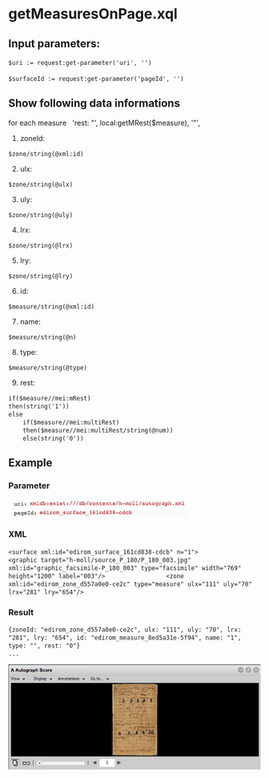 # getMeasuresOnPage.xql
## Input parameters:
```
$uri := request:get-parameter('uri', '')
 
$surfaceId := request:get-parameter('pageId', '')
```
## Show following data informations
for each measure
                         'rest: "', local:getMRest($measure), '"',

1. zoneId:
```
$zone/string(@xml:id)
```

2. ulx:
```
$zone/string(@ulx)
```

3. uly:
```
$zone/string(@uly)
```

4. lrx:
```
$zone/string(@lrx)
```

5. lry:
```
$zone/string(@lry)
```

6. id:
```
$measure/string(@xml:id)
```

7. name:
```
$measure/string(@n)
```

8. type:
```
$measure/string(@type)
```

9. rest:
```
if($measure//mei:mRest)
then(string('1'))
else 
	if($measure//mei:multiRest)
	then($measure//mei:multiRest/string(@num))
	else(string('0'))
```

## Example
### Parameter
![](../../measureBasedView/media/15117659352816.jpg)

### XML
```
<surface xml:id="edirom_surface_161cd838-cdcb" n="1">                 <graphic target="h-moll/source_P_180/P_180_003.jpg" xml:id="graphic_facsimile-P_180_003" type="facsimile" width="769" height="1200" label="003"/>                 <zone xml:id="edirom_zone_d557a0e0-ce2c" type="measure" ulx="111" uly="70" lrx="281" lry="654"/>
```
### Result
```
{zoneId: "edirom_zone_d557a0e0-ce2c", ulx: "111", uly: "70", lrx: "281", lry: "654", id: "edirom_measure_8ed5a31e-5f94", name: "1", type: "", rest: "0"}
...
```
![](../../measureBasedView/media/15117675061052.jpg)



